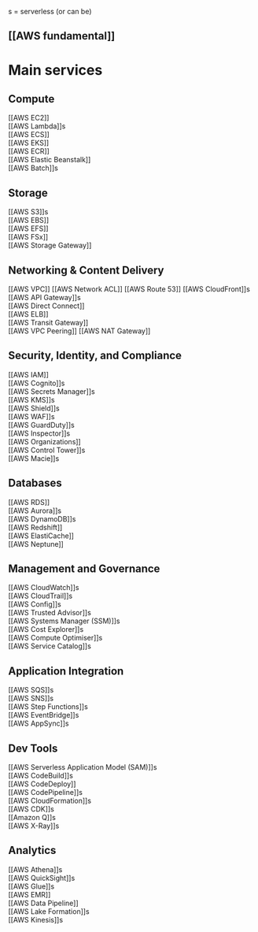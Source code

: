 s = serverless (or can be)

## [[AWS fundamental]]

# Main services
## Compute

[[AWS EC2]]  
[[AWS Lambda]]s  
[[AWS ECS]]  
[[AWS EKS]]  
[[AWS ECR]]  
[[AWS Elastic Beanstalk]]  
[[AWS Batch]]s

## Storage

[[AWS S3]]s  
[[AWS EBS]]  
[[AWS EFS]]  
[[AWS FSx]]  
[[AWS Storage Gateway]]

## Networking & Content Delivery

[[AWS VPC]]
[[AWS Network ACL]]
[[AWS Route 53]]
[[AWS CloudFront]]s
[[AWS API Gateway]]s  
[[AWS Direct Connect]]  
[[AWS ELB]]  
[[AWS Transit Gateway]]  
[[AWS VPC Peering]]
[[AWS NAT Gateway]]

## Security, Identity, and Compliance

[[AWS IAM]]  
[[AWS Cognito]]s  
[[AWS Secrets Manager]]s  
[[AWS KMS]]s  
[[AWS Shield]]s  
[[AWS WAF]]s  
[[AWS GuardDuty]]s  
[[AWS Inspector]]s  
[[AWS Organizations]]  
[[AWS Control Tower]]s  
[[AWS Macie]]s

## Databases

[[AWS RDS]]  
[[AWS Aurora]]s  
[[AWS DynamoDB]]s  
[[AWS Redshift]]  
[[AWS ElastiCache]]  
[[AWS Neptune]]

## Management and Governance

[[AWS CloudWatch]]s  
[[AWS CloudTrail]]s  
[[AWS Config]]s  
[[AWS Trusted Advisor]]s  
[[AWS Systems Manager (SSM)]]s  
[[AWS Cost Explorer]]s  
[[AWS Compute Optimiser]]s  
[[AWS Service Catalog]]s

## Application Integration

[[AWS SQS]]s  
[[AWS SNS]]s  
[[AWS Step Functions]]s  
[[AWS EventBridge]]s  
[[AWS AppSync]]s

## Dev Tools

[[AWS Serverless Application Model (SAM)]]s  
[[AWS CodeBuild]]s  
[[AWS CodeDeploy]]  
[[AWS CodePipeline]]s  
[[AWS CloudFormation]]s  
[[AWS CDK]]s  
[[Amazon Q]]s  
[[AWS X-Ray]]s

## Analytics

[[AWS Athena]]s  
[[AWS QuickSight]]s  
[[AWS Glue]]s  
[[AWS EMR]]  
[[AWS Data Pipeline]]  
[[AWS Lake Formation]]s  
[[AWS Kinesis]]s
